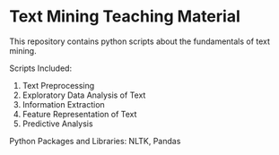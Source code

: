 # Text Mining Teaching Material

This repository contains python scripts about the fundamentals of text mining. 

Scripts Included: 
1. Text Preprocessing
2. Exploratory Data Analysis of Text 
3. Information Extraction
4. Feature Representation of Text
5. Predictive Analysis

Python Packages and Libraries: 
NLTK, Pandas
